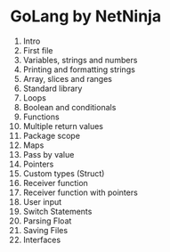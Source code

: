 # GoLang by NetNinja

1. Intro
2. First file
3. Variables, strings and numbers
4. Printing and formatting strings
5. Array, slices and ranges
6. Standard library
7. Loops
8. Boolean and conditionals
9. Functions
10. Multiple return values
11. Package scope
12. Maps
13. Pass by value
14. Pointers
15. Custom types (Struct)
16. Receiver function
17. Receiver function with pointers
18. User input
19. Switch Statements
20. Parsing Float
21. Saving Files
22. Interfaces

